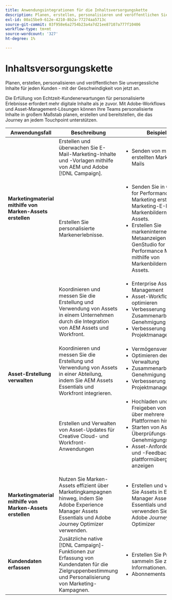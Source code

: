 ```yaml
---
title: Anwendungsintegrationen für die Inhaltsversorgungskette
description: Planen, erstellen, personalisieren und veröffentlichen Sie Inhalte.
exl-id: 00a15be9-612e-4210-8b2a-77274aa5713c
source-git-commit: 03f958e6a2754b23a4a7d21ee87107a777f10406
workflow-type: tm+mt
source-wordcount: '327'
ht-degree: 1%

---
```


# Inhaltsversorgungskette

Planen, erstellen, personalisieren und veröffentlichen Sie unvergessliche Inhalte für jeden Kunden - mit der Geschwindigkeit von jetzt an.

Die Erfüllung von Echtzeit-Kundenerwartungen für personalisierte Erlebnisse erfordert mehr digitale Inhalte als je zuvor. Mit Adobe-Workflows und Asset-Management-Lösungen können Ihre Teams personalisierte Inhalte in großem Maßstab planen, erstellen und bereitstellen, die das Journey an jedem Touchpoint unterstützen.

<table>
 <thead>
    <tr>
      <th>Anwendungsfall</th>
      <th>Beschreibung</th>
      <th>Beispiele</th>
      <th>Anwendungen</th>
    </tr>
  </thead>
  <tbody>
<tr>
  <td rowspan="2"><strong>Marketingmaterial mithilfe von Marken-Assets erstellen</strong><br/></td>
  <td>Erstellen und überwachen Sie E-Mail-Marketing-Inhalte und -Vorlagen mithilfe von AEM und Adobe [!DNL Campaign].</td>
  <td>
    <ul>
      <li>Senden von mit AEM erstellten Marketing-E-Mails</li>
    </ul>    
  </td>
  <td><a href="../integrations-between-applications/experience-manager/experience-manager-campaign.md">[!DNL Campaign] und AEM</a></td>
</tr>
<tr>
  <td>Erstellen Sie personalisierte Markenerlebnisse.</td>
  <td>
    <ul>
      <li>Senden Sie in GenStudio for Performance Marketing erstellte Marketing-E-Mails mit Markenbildern von AEM Assets.</li>
      <li>Erstellen Sie markeninterne Metaanzeigen in GenStudio for Performance Marketing mithilfe von Markenbildern aus AEM Assets.</li>
    </ul>    
  </td>
  <td><a href="../integrations-between-applications/experience-manager/experience-manager-genstudio-for-performance-marketing.md">GenStudio for Performance Marketing und AEM</a></td>
</tr>
<tr>
  <td rowspan="3"><strong>Asset-Erstellung verwalten</strong><br/></td>
  <td>Koordinieren und messen Sie die Erstellung und Verwendung von Assets in einem Unternehmen durch die Integration von AEM Assets und Workfront.</td>
  <td>
    <ul style="margin-top: 0;">
      <li>Enterprise Asset Management</li>
      <li>Asset-Workflows optimieren</li>
      <li>Verbesserung der Zusammenarbeit und Genehmigung</li>
      <li>Verbesserung des Projektmanagements</li>
    </ul>    
  </td>
  <td><a href="../integrations-between-applications/experience-manager/experience-manager-workfront.md">AEM Assets und Workfront</a></td>
</tr>
<tr>
  <td>Koordinieren und messen Sie die Erstellung und Verwendung von Assets in einer Abteilung, indem Sie AEM Assets Essentials und Workfront integrieren.</td>
  <td>
    <ul style="margin-top: 0;">
      <li>Vermögensverwaltung</li>
      <li>Optimieren der Asset-Verwaltung</li>
      <li>Zusammenarbeit und Genehmigung aktivieren</li>
      <li>Verbesserung des Projektmanagements</li>
    </ul>    
  </td>
  <td><a href="../integrations-between-applications/experience-manager/experience-manager-workfront.md">AEM Assets Essentials und Workfront</a></td>
</tr>
<tr>
  <td>Erstellen und Verwalten von Asset-Updates für Creative Cloud- und Workfront-Anwendungen</td>
  <td>
    <ul style="margin-top: 0;">
      <li>Hochladen und Freigeben von Assets über mehrere Plattformen hinweg</li>
      <li>Starten von Asset-Überprüfungs- und Genehmigungsprozessen</li>
      <li>Asset-Anforderungen und -Feedback plattformübergreifend anzeigen</li>
    </ul>    
  </td>
  <td><a href="/help/integrations/integrations-between-applications/workfront/workfront-creative-cloud.md">Creative Cloud und Workfront</a></td>
</tr>
<tr>
  <td><strong>Marketingmaterial mithilfe von Marken-Assets erstellen</strong><br/></td>
  <td>Nutzen Sie Marken-Assets effizient über Marketingkampagnen hinweg, indem Sie Adobe Experience Manager Assets Essentials und Adobe Journey Optimizer verwenden.
  </td>
  <td>
    <ul>
      <li>Erstellen und verwalten Sie Assets in Experience Manager Assets Essentials und verwenden Sie sie in Adobe Journey Optimizer</li>
    </ul>
  </td>
  <td><a href="../integrations-between-applications/journey-optimizer/journey-optimizer-experience-manager.md">Journey Optimizer und AEM Asset-Grundlagen</a></td>
</tr>
<tr>
  <td><strong>Kundendaten erfassen</strong><br/></td>
  <td>Zusätzliche native [!DNL Campaign]-Funktionen zur Erfassung von Kundendaten für die Zielgruppenbestimmung und Personalisierung von Marketing-Kampagnen.
  </td>
  <td>
    <ul>
      <li>Erstellen Sie Profile und sammeln Sie zusätzliche Informationen. </li>
      <li>Abonnements</li>
    </ul>
  </td>
  <td><a href="../integrations-between-applications/experience-manager/experience-manager-campaign.md">AEM Forms und [!DNL Campaign] Standard</a></td>
</tr>
</tbody>
</table>
